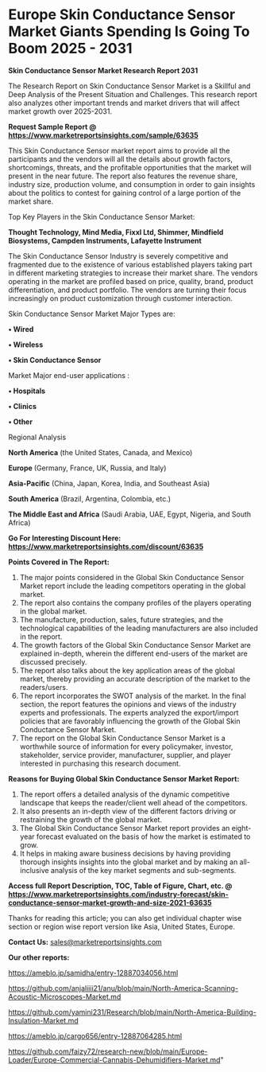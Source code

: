 # Europe Skin Conductance Sensor Market Giants Spending Is Going To Boom 2025 - 2031

<strong>Skin Conductance Sensor Market Research Report 2031</strong>

The Research Report on Skin Conductance Sensor Market is a Skillful and Deep Analysis of the Present Situation and Challenges. This research report also analyzes other important trends and market drivers that will affect market growth over 2025-2031.

<strong>Request Sample Report @ <a href=https://www.marketreportsinsights.com/sample/63635>https://www.marketreportsinsights.com/sample/63635</a></strong>

This Skin Conductance Sensor market report aims to provide all the participants and the vendors will all the details about growth factors, shortcomings, threats, and the profitable opportunities that the market will present in the near future. The report also features the revenue share, industry size, production volume, and consumption in order to gain insights about the politics to contest for gaining control of a large portion of the market share.

Top Key Players in the Skin Conductance Sensor Market:

<strong>Thought Technology, Mind Media, Fixxl Ltd, Shimmer, Mindfield Biosystems, Campden Instruments, Lafayette Instrument</strong>

The Skin Conductance Sensor Industry is severely competitive and fragmented due to the existence of various established players taking part in different marketing strategies to increase their market share. The vendors operating in the market are profiled based on price, quality, brand, product differentiation, and product portfolio. The vendors are turning their focus increasingly on product customization through customer interaction.

Skin Conductance Sensor Market Major Types are:

<strong>• Wired

• Wireless

• Skin Conductance Sensor</strong>

Market Major end-user applications :

<strong>• Hospitals

• Clinics

• Other</strong>

Regional Analysis

</u><strong><b>North America</b></strong> (the United States, Canada, and Mexico)

<strong><b>Europe </b></strong>(Germany, France, UK, Russia, and Italy)

<strong><b>Asia-Pacific</b></strong> (China, Japan, Korea, India, and Southeast Asia)

<strong><b>South America</b></strong> (Brazil, Argentina, Colombia, etc.)

<strong><b>The Middle East and Africa</b></strong> (Saudi Arabia, UAE, Egypt, Nigeria, and South Africa)

<strong>Go For Interesting Discount Here: <a href=https://www.marketreportsinsights.com/discount/63635>https://www.marketreportsinsights.com/discount/63635</a></strong>

<strong>Points Covered in The Report:</strong>
<ol>
  <li>The major points considered in the Global Skin Conductance Sensor Market report include the leading competitors operating in the global market.</li>
  <li>The report also contains the company profiles of the players operating in the global market.</li>
  <li>The manufacture, production, sales, future strategies, and the technological capabilities of the leading manufacturers are also included in the report.</li>
  <li>The growth factors of the Global Skin Conductance Sensor Market are explained in-depth, wherein the different end-users of the market are discussed precisely.</li>
  <li>The report also talks about the key application areas of the global market, thereby providing an accurate description of the market to the readers/users.</li>
  <li>The report incorporates the SWOT analysis of the market. In the final section, the report features the opinions and views of the industry experts and professionals. The experts analyzed the export/import policies that are favorably influencing the growth of the Global Skin Conductance Sensor Market.</li>
  <li>The report on the Global Skin Conductance Sensor Market is a worthwhile source of information for every policymaker, investor, stakeholder, service provider, manufacturer, supplier, and player interested in purchasing this research document.</li>
</ol>
<strong>Reasons for Buying Global Skin Conductance Sensor Market Report:</strong>

<ol>
  <li>The report offers a detailed analysis of the dynamic competitive landscape that keeps the reader/client well ahead of the competitors.</li>
  <li>It also presents an in-depth view of the different factors driving or restraining the growth of the global market.</li>
  <li>The Global Skin Conductance Sensor Market report provides an eight-year forecast evaluated on the basis of how the market is estimated to grow.</li>
  <li>It helps in making aware business decisions by having providing thorough insights insights into the global market and by making an all-inclusive analysis of the key market segments and sub-segments.</li>
</ol>
<strong>Access full Report Description, TOC, Table of Figure, Chart, etc. @ <a href=https://www.marketreportsinsights.com/industry-forecast/skin-conductance-sensor-market-growth-and-size-2021-63635>https://www.marketreportsinsights.com/industry-forecast/skin-conductance-sensor-market-growth-and-size-2021-63635</a></strong>


Thanks for reading this article; you can also get individual chapter wise section or region wise report version like Asia, United States, Europe.

<strong>Contact Us:</strong>
sales@marketreportsinsights.com

<strong>Our other reports:</strong>

<a href=https://ameblo.jp/samidha/entry-12887034056.html>https://ameblo.jp/samidha/entry-12887034056.html</a>

<a href=https://github.com/anjaliiii21/anu/blob/main/North-America-Scanning-Acoustic-Microscopes-Market.md>https://github.com/anjaliiii21/anu/blob/main/North-America-Scanning-Acoustic-Microscopes-Market.md</a>

<a href=https://github.com/yamini231/Research/blob/main/North-America-Building-Insulation-Market.md>https://github.com/yamini231/Research/blob/main/North-America-Building-Insulation-Market.md</a>

<a href=https://ameblo.jp/cargo656/entry-12887064285.html>https://ameblo.jp/cargo656/entry-12887064285.html</a>

<a href=https://github.com/faizy72/research-new/blob/main/Europe-Loader/Europe-Commercial-Cannabis-Dehumidifiers-Market.md>https://github.com/faizy72/research-new/blob/main/Europe-Loader/Europe-Commercial-Cannabis-Dehumidifiers-Market.md</a>"
